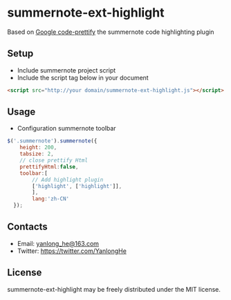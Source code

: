 # summernote-ext-highlight
Based on [Google code-prettify](https://github.com/google/code-prettify) the summernote code highlighting plugin

## Setup
 * Include summernote project script
 * Include the script tag below in your document
```HTML
<script src="http://your domain/summernote-ext-highlight.js"></script>
```

## Usage
 * Configuration summernote toolbar
```javascript
$('.summernote').summernote({
    height: 200,
    tabsize: 2,
    // close prettify Html
    prettifyHtml:false,
    toolbar:[
        // Add highlight plugin
        ['highlight', ['highlight']],
		],
		lang:'zh-CN'
  });
```
## Contacts
* Email: yanlong_he@163.com
* Twitter: https://twitter.com/YanlongHe

## License
summernote-ext-highlight may be freely distributed under the MIT license.
